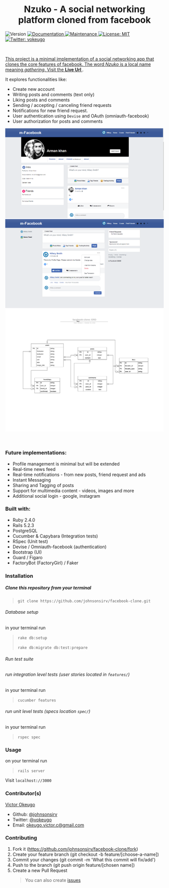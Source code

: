 <h1 align="center"> Nzuko - A social networking platform cloned from facebook</h1>
<p>
  <img alt="Version" src="https://img.shields.io/badge/version-1.0.0-blue.svg?cacheSeconds=2592000" />
  <a href="https://github.com/johnsonsirv/facebook-clone#readme" target="_blank">
    <img alt="Documentation" src="https://img.shields.io/badge/documentation-yes-brightgreen.svg" />
  </a>
  <a href="https://github.com/johnsonsirv/facebook-clone/graphs/commit-activity" target="_blank">
    <img alt="Maintenance" src="https://img.shields.io/badge/Maintained%3F-yes-green.svg" />
  </a>
  <a href="https://github.com/johnsonsirv/facebook-clone/blob/master/LICENSE" target="_blank">
    <img alt="License: MIT" src="https://img.shields.io/github/license/johnsonsirv/facebook-clone" />
  </a>
  <a href="https://twitter.com/vokeugo" target="_blank">
    <img alt="Twitter: vokeugo" src="https://img.shields.io/twitter/follow/vokeugo.svg?style=social" />
</p>

<br>

<p>
  This project is a minimal implementation of a social networking app that clones the core features of facebook. The word <i>Nzuko</i> is a local name meaning <em>gathering</em>. Visit the <b><a href="https://nzuko.herokuapp.com" target="_blank">  Live Url  </a></b>.
  
It explores functionalities like:

- Create new account
- Writing posts and comments (text only)
- Liking posts and comments
- Sending / accepting / canceling friend requests
- Notifications for new friend request.
- User authentication using `Devise` and OAuth (omniauth-facebook)
- User authorization for posts and comments
</p>
<p>
  <a href="https://nzuko.herokuapp.com/" target="_blank">
    <img alt="Website" src="./docs/profile-page-1.png" />
  </a>
   <a href="https://nzuko.herokuapp.com/" target="_blank">
    <img alt="Website" src="./docs/fb-timeline.png" />
  </a>
  <a href="https://nzuko.herokuapp.com/" target="_blank">
    <img alt="Website" src="./docs/facebook-clone ERD.png" />
  </a>
</p>

<br>

### Future implementations:

- Profile management is minimal but will be extended
- Real-time news feed
- Real-time notifications - from new posts, friend request and ads
- Instant Messaging
- Sharing and Tagging of posts
- Support for multimedia content - videos, images and more
- Additional social login - google, instagram

### Built with:

- Ruby 2.4.0
- Rails 5.2.3
- PostgreSQL
- Cucumber & Capybara (Integration tests)
- RSpec (Unit test)
- Devise / Omniauth-facebook (authentication)
- Bootstrap (UI)
- Guard / Figaro
- FactoryBot (FactoryGirl) / Faker

### Installation

##### Clone this repository from your terminal

> `git clone https://github.com/johnsonsirv/facebook-clone.git`

###### Database setup

in your terminal run

> `rake db:setup`
>
> `rake db:migrate db:test:prepare`

###### Run test suite

###### run integration level tests (user stories located in `features/`)

in your terminal run

> `cucumber features`

###### run unit level tests (specs location `spec/`)

in your terminal run

> `rspec spec`

### Usage

on your terminal run

> `rails server`

Visit `localhost://3000`

### Contributor(s)

[Victor Okeugo](https://angel.co/u/victorokeugo/)

- Github: [@johnsonsirv](https://github.com/johnsonsirv)
- Twitter: [@vokeugo](https://twitter.com/@vokeugo/)
- Email: [okeugo.victor.c@gmail.com]()

### Contributing

1. Fork it (https://github.com/johnsonsirv/facebook-clone/fork)
2. Create your feature branch (git checkout -b feature/[choose-a-name])
3. Commit your changes (git commit -m 'What this commit will fix/add')
4. Push to the branch (git push origin feature/[chosen name])
5. Create a new Pull Request
   > You can also create [issues](https://github.com/johnsonsirv/facebook-clone/issues)

